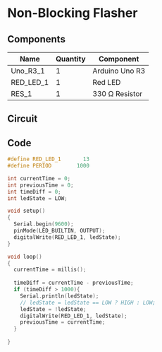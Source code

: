 # Non-Blocking Flasher

## Components
| Name      | Quantity | Component      |
| --------- | -------- | -------------- |
| Uno_R3_1  | 1        | Arduino Uno R3 |
| RED_LED_1 | 1        | Red LED        |
| RES_1     | 1        | 330 Ω Resistor |


## Circuit



## Code

```cpp
#define RED_LED_1		13
#define PERIOD		  1000

int currentTime = 0;
int previousTime = 0;
int timeDiff = 0;
int ledState = LOW;

void setup()
{
  Serial.begin(9600);
  pinMode(LED_BUILTIN, OUTPUT);
  digitalWrite(RED_LED_1, ledState);
}

void loop()
{
  currentTime = millis();
  
  timeDiff = currentTime - previousTime;
  if (timeDiff > 1000){
    Serial.println(ledState);
    // ledState = ledState == LOW ? HIGH : LOW;
    ledState = !ledState;
    digitalWrite(RED_LED_1, ledState);
    previousTime = currentTime;
  }
  
}
```